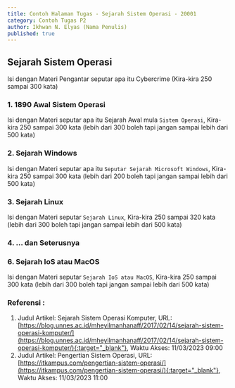 ```yaml
---
title: Contoh Halaman Tugas - Sejarah Sistem Operasi - 20001
category: Contoh Tugas P2
author: Ikhwan N. Elyas (Nama Penulis)
published: true
---
```



## Sejarah Sistem Operasi

Isi dengan Materi Pengantar seputar apa itu Cybercrime (Kira-kira 250 sampai 300 kata)

### 1. 1890 Awal Sistem Operasi

Isi dengan Materi seputar apa itu Sejarah Awal mula `Sistem Operasi`, Kira-kira 250 sampai 300 kata (lebih dari 300 boleh tapi jangan sampai lebih dari 500 kata)

### 2. Sejarah Windows

Isi dengan Materi seputar apa itu `Seputar Sejarah Microsoft Windows`, Kira-kira 250 sampai 300 kata (lebih dari 200 boleh tapi jangan sampai lebih dari 500 kata)

### 3. Sejarah Linux 

Isi dengan Materi seputar `Sejarah Linux`, Kira-kira 250 sampai 320 kata (lebih dari 300 boleh tapi jangan sampai lebih dari 500 kata)

### 4. ... dan Seterusnya 


### 6. Sejarah IoS atau MacOS

Isi dengan Materi seputar  `Sejarah IoS atau MacOS`, Kira-kira 250 sampai 300 kata (lebih dari 300 boleh tapi jangan sampai lebih dari 500 kata)

### Referensi : 
1. Judul Artikel: Sejarah Sistem Operasi Komputer, URL: [https://blog.unnes.ac.id/mheyilmanhanaff/2017/02/14/sejarah-sistem-operasi-komputer/](https://blog.unnes.ac.id/mheyilmanhanaff/2017/02/14/sejarah-sistem-operasi-komputer/){:target="_blank"}, Waktu Akses: 11/03/2023 09:00
2. Judul Artikel: Pengertian Sistem Operasi, URL: [https://itkampus.com/pengertian-sistem-operasi/](https://itkampus.com/pengertian-sistem-operasi/){:target="_blank"}, Waktu Akses: 11/03/2023 11:00